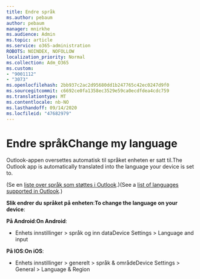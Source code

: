 ```yaml
---
title: Endre språk
ms.author: pebaum
author: pebaum
manager: mnirkhe
ms.audience: Admin
ms.topic: article
ms.service: o365-administration
ROBOTS: NOINDEX, NOFOLLOW
localization_priority: Normal
ms.collection: Adm_O365
ms.custom:
- "9001112"
- "3073"
ms.openlocfilehash: 2bb937c2ac2d95680dd1b247765c42ec0247d9f0
ms.sourcegitcommit: c6692ce0fa1358ec3529e59ca0ecdfdea4cdc759
ms.translationtype: MT
ms.contentlocale: nb-NO
ms.lasthandoff: 09/14/2020
ms.locfileid: "47682979"
---
```

# <a name="change-my-language"></a><span data-ttu-id="d266a-102">Endre språk</span><span class="sxs-lookup"><span data-stu-id="d266a-102">Change my language</span></span>

<span data-ttu-id="d266a-103">Outlook-appen oversettes automatisk til språket enheten er satt til.</span><span class="sxs-lookup"><span data-stu-id="d266a-103">The Outlook app is automatically translated into the language your device is set to.</span></span> 

<span data-ttu-id="d266a-104">(Se en [liste over språk som støttes i Outlook](https://acompli.helpshift.com/a/outlook/?s=general-questions&f=in-which-languages-is-your-app-translated).)</span><span class="sxs-lookup"><span data-stu-id="d266a-104">(See a [list of languages supported in Outlook](https://acompli.helpshift.com/a/outlook/?s=general-questions&f=in-which-languages-is-your-app-translated).)</span></span> 

<span data-ttu-id="d266a-105">**Slik endrer du språket på enheten**:</span><span class="sxs-lookup"><span data-stu-id="d266a-105">**To change the language on your device**:</span></span> 

<span data-ttu-id="d266a-106">**På Android**:</span><span class="sxs-lookup"><span data-stu-id="d266a-106">**On Android**:</span></span> 

- <span data-ttu-id="d266a-107">Enhets innstillinger > språk og inn data</span><span class="sxs-lookup"><span data-stu-id="d266a-107">Device Settings > Language and input</span></span> 

<span data-ttu-id="d266a-108">**På IOS**:</span><span class="sxs-lookup"><span data-stu-id="d266a-108">**On iOS**:</span></span> 

- <span data-ttu-id="d266a-109">Enhets innstillinger > generelt > språk & område</span><span class="sxs-lookup"><span data-stu-id="d266a-109">Device Settings > General > Language & Region</span></span> 
